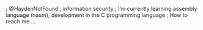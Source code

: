 ; @HaydenNotFound
; information security
; I’m currently learning assembly language (nasm), development in the C programming language
; How to reach me ...


<!---
HaydenNotFound/HaydenNotFound is a ✨ special ✨ repository because its `README.md` (this file) appears on your GitHub profile.
You can click the Preview link to take a look at your changes.
--->
